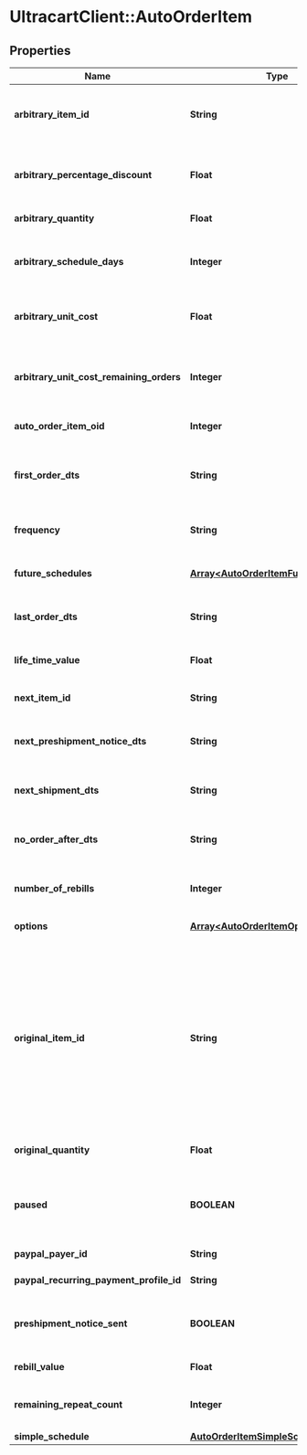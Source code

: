 # UltracartClient::AutoOrderItem

## Properties
Name | Type | Description | Notes
------------ | ------------- | ------------- | -------------
**arbitrary_item_id** | **String** | Arbitrary item id that should be rebilled instead of the normal schedule | [optional] 
**arbitrary_percentage_discount** | **Float** | An arbitrary percentage discount to provide on future rebills | [optional] 
**arbitrary_quantity** | **Float** | Arbitrary quantity to rebill | [optional] 
**arbitrary_schedule_days** | **Integer** | The number of days to rebill if the frequency is set to an arbitrary number of days | [optional] 
**arbitrary_unit_cost** | **Float** | Arbitrary unit cost that rebills of this item should occur at | [optional] 
**arbitrary_unit_cost_remaining_orders** | **Integer** | The number of rebills to give the arbitrary unit cost on before reverting to normal pricing. | [optional] 
**auto_order_item_oid** | **Integer** | Primary key of AutoOrderItem | [optional] 
**first_order_dts** | **String** | Date/time of the first order of this item.  Null if item added to auto order and has not been rebilled yet. | [optional] 
**frequency** | **String** | Frequency of the rebill if not a fixed schedule | [optional] 
**future_schedules** | [**Array&lt;AutoOrderItemFutureSchedule&gt;**](AutoOrderItemFutureSchedule.md) | The future rebill schedule for this item up to the next ten rebills | [optional] 
**last_order_dts** | **String** | Date/time of the last order of this item | [optional] 
**life_time_value** | **Float** | The life time value of this item including the original purchase | [optional] 
**next_item_id** | **String** | Calculated next item id | [optional] 
**next_preshipment_notice_dts** | **String** | The date/time of when the next pre-shipment notice should be sent | [optional] 
**next_shipment_dts** | **String** | Date/time that this item is scheduled to rebill | [optional] 
**no_order_after_dts** | **String** | Date/time after which no additional rebills of this item should occur | [optional] 
**number_of_rebills** | **Integer** | The number of times this item has rebilled | [optional] 
**options** | [**Array&lt;AutoOrderItemOption&gt;**](AutoOrderItemOption.md) | Options associated with this item | [optional] 
**original_item_id** | **String** | The original item id purchased.  This item controls scheduling.  If you wish to modify a schedule, for example, from monthly to yearly, change this item from your monthly item to your yearly item, and then change the next_shipment_dts to your desired date. | [optional] 
**original_quantity** | **Float** | The original quantity purchased | [optional] 
**paused** | **BOOLEAN** | True if paused.  This field is an object instead of a primitive for backwards compatibility. | [optional] 
**paypal_payer_id** | **String** | The PayPal Payer ID tied to this item | [optional] 
**paypal_recurring_payment_profile_id** | **String** | The PayPal Profile ID tied to this item | [optional] 
**preshipment_notice_sent** | **BOOLEAN** | True if the preshipment notice associated with the next rebill has been sent | [optional] 
**rebill_value** | **Float** | The value of the rebills of this item | [optional] 
**remaining_repeat_count** | **Integer** | The number of rebills remaining before this item is complete | [optional] 
**simple_schedule** | [**AutoOrderItemSimpleSchedule**](AutoOrderItemSimpleSchedule.md) |  | [optional] 


